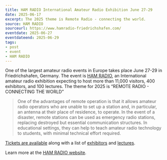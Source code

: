 ```yaml
---
title: HAM RADIO International Amateur Radio Exhibition June 27-29
date: 2025-06-17
excerpt: The 2025 theme is Remote Radio - connecting the world.
source: HAM RADIO
sourceurl: https://www.hamradio-friedrichshafen.com/
eventdate: 2025-06-27
eventdateend: 2025-06-29
tags:
- post
- event
- HAM RADIO
---
```

One of the largest amateur radio events in Europe takes place June 27-29 in Friedrichshafen, Germany. The event is [HAM RADIO](https://www.hamradio-friedrichshafen.com/), an International amateur radio exhibition expecting to host more than 11,000 visitors, 400 exhibitors, and 100 lectures. The theme for 2025 is “REMOTE RADIO - CONNECTING THE WORLD”

> One of the advantages of remote operation is that it allows amateur radio operators who are unable to set up a station and, in particular, an antenna at their place of residence, to operate. In the event of a disaster, remote stations can be used as emergency radio stations, replacing destroyed but essential communication structures. In educational settings, they can help to teach amateur radio technology to students, with minimal technical effort required.

[Tickets are available](https://www.hamradio-friedrichshafen.com/visit/opening-hours-tickets) along with a list of [exhibitors](https://www.hamradio-friedrichshafen.com/trade-show-program/list-of-exhibitors) and [lectures](https://www.hamradio-friedrichshafen.com/trade-show-program/daily-program).

Learn more at the [HAM RADIO website](https://www.hamradio-friedrichshafen.com/).